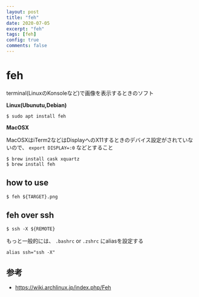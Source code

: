 ```yaml
---
layout: post
title: "feh"
date: 2020-07-05
excerpt: "feh"
tags: [feh]
config: true
comments: false
---
```


# feh
terminal(LinuxのKonsoleなど)で画像を表示するときのソフト  

**Linux(Ubunutu,Debian)**  

```console
$ sudo apt install feh
```

**MacOSX**  

MacOSXはiTerm2などはDisplayへのX11するときのデバイス設定がされていないので、 `export DISPLAY=:0` などとすること

```console
$ brew install cask xquartz
$ brew install feh
```

## how to use

```console
$ feh ${TARGET}.png
```

## feh over ssh

```console
$ ssh -X ${REMOTE}
```

もっと一般的には、 `.bashrc` or `.zshrc` にaliasを設定する

```console
alias ssh="ssh -X"
```

## 参考
 - https://wiki.archlinux.jp/index.php/Feh
